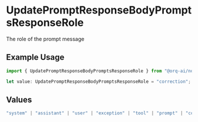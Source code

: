 # UpdatePromptResponseBodyPromptsResponseRole

The role of the prompt message

## Example Usage

```typescript
import { UpdatePromptResponseBodyPromptsResponseRole } from "@orq-ai/node/models/operations";

let value: UpdatePromptResponseBodyPromptsResponseRole = "correction";
```

## Values

```typescript
"system" | "assistant" | "user" | "exception" | "tool" | "prompt" | "correction" | "expected_output"
```